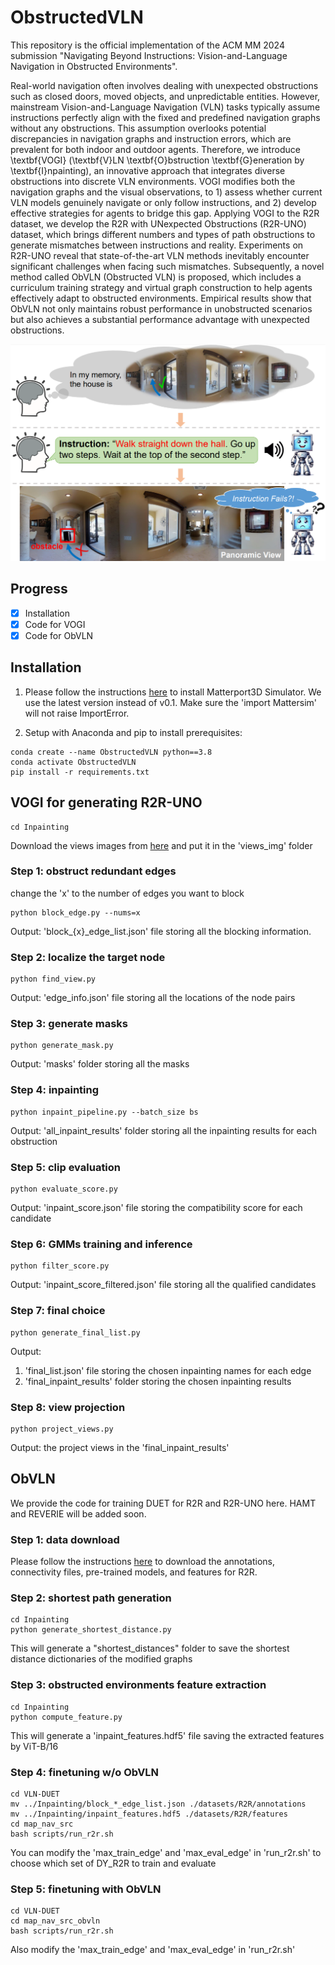 # ObstructedVLN
This repository is the official implementation of the ACM MM 2024 submission "Navigating Beyond Instructions: Vision-and-Language Navigation in Obstructed Environments".

Real-world navigation often involves dealing with unexpected obstructions such as closed doors, moved objects, and unpredictable entities. However, mainstream Vision-and-Language Navigation (VLN) tasks typically assume instructions perfectly align with the fixed and predefined navigation graphs without any obstructions. This assumption overlooks potential discrepancies in navigation graphs and instruction errors, which are prevalent for both indoor and outdoor agents. Therefore, we introduce \textbf{VOGI} (\textbf{V}LN \textbf{O}bstruction \textbf{G}eneration by \textbf{I}npainting), an innovative approach that integrates diverse obstructions into discrete VLN environments. VOGI modifies both the navigation graphs and the visual observations, to 1) assess whether current VLN models genuinely navigate or only follow instructions, and 2) develop effective strategies for agents to bridge this gap. Applying VOGI to the R2R dataset, we develop the R2R with UNexpected Obstructions (R2R-UNO) dataset, which brings different numbers and types of path obstructions to generate mismatches between instructions and reality. Experiments on R2R-UNO reveal that state-of-the-art VLN methods inevitably encounter significant challenges when facing such mismatches. Subsequently, a novel method called ObVLN (Obstructed VLN) is proposed, which includes a curriculum training strategy and virtual graph construction to help agents effectively adapt to obstructed environments. Empirical results show that ObVLN not only maintains robust performance in unobstructed scenarios but also achieves a substantial performance advantage with unexpected obstructions.  

![model_arch](figures/teaser.png)

## Progress
- [X] Installation
- [X] Code for VOGI
- [X] Code for ObVLN

## Installation
1. Please follow the instructions [here](https://github.com/peteanderson80/Matterport3DSimulator#building-using-docker) to install Matterport3D Simulator.
We use the latest version instead of v0.1.
Make sure the 'import Mattersim' will not raise ImportError.

2. Setup with Anaconda and pip to install prerequisites:
```
conda create --name ObstructedVLN python==3.8
conda activate ObstructedVLN
pip install -r requirements.txt
```

## VOGI for generating R2R-UNO
```
cd Inpainting
```
Download the views images from [here](https://github.com/airsplay/R2R-EnvDrop) and put it in the 'views_img' folder

### Step 1: obstruct redundant edges
change the 'x' to the number of edges you want to block
```
python block_edge.py --nums=x
```
Output: 'block_{x}_edge_list.json' file storing all the blocking information.

### Step 2: localize the target node
```
python find_view.py
```
Output: 'edge_info.json' file storing all the locations of the node pairs

### Step 3: generate masks
```
python generate_mask.py
```
Output: 'masks' folder storing all the masks

### Step 4: inpainting
```
python inpaint_pipeline.py --batch_size bs
```
Output: 'all_inpaint_results' folder storing all the inpainting results for each obstruction

### Step 5: clip evaluation
```
python evaluate_score.py
```
Output: 'inpaint_score.json' file storing the compatibility score for each candidate

### Step 6: GMMs training and inference
```
python filter_score.py
```
Output: 'inpaint_score_filtered.json' file storing all the qualified candidates

### Step 7: final choice
```
python generate_final_list.py
```
Output: 
1. 'final_list.json' file storing the chosen inpainting names for each edge
2. 'final_inpaint_results' folder storing the chosen inpainting results

### Step 8: view projection
```
python project_views.py
```
Output: the project views in the 'final_inpaint_results'

## ObVLN
We provide the code for training DUET for R2R and R2R-UNO here. HAMT and REVERIE will be added soon.

### Step 1: data download
Please follow the instructions [here](https://github.com/cshizhe/VLN-DUET) to download the annotations, connectivity files, pre-trained models, and features for R2R.

### Step 2: shortest path generation
```
cd Inpainting
python generate_shortest_distance.py
```
This will generate a "shortest_distances" folder to save the shortest distance dictionaries of the modified graphs

### Step 3: obstructed environments feature extraction
```
cd Inpainting
python compute_feature.py
```
This will generate a 'inpaint_features.hdf5' file saving the extracted features by ViT-B/16

### Step 4: finetuning w/o ObVLN
```
cd VLN-DUET
mv ../Inpainting/block_*_edge_list.json ./datasets/R2R/annotations
mv ../Inpainting/inpaint_features.hdf5 ./datasets/R2R/features
cd map_nav_src
bash scripts/run_r2r.sh
```
You can modify the 'max_train_edge' and 'max_eval_edge' in 'run_r2r.sh' to choose which set of DY_R2R to train and evaluate

### Step 5: finetuning with ObVLN
```
cd VLN-DUET
cd map_nav_src_obvln
bash scripts/run_r2r.sh
```
Also modify the 'max_train_edge' and 'max_eval_edge' in 'run_r2r.sh'
